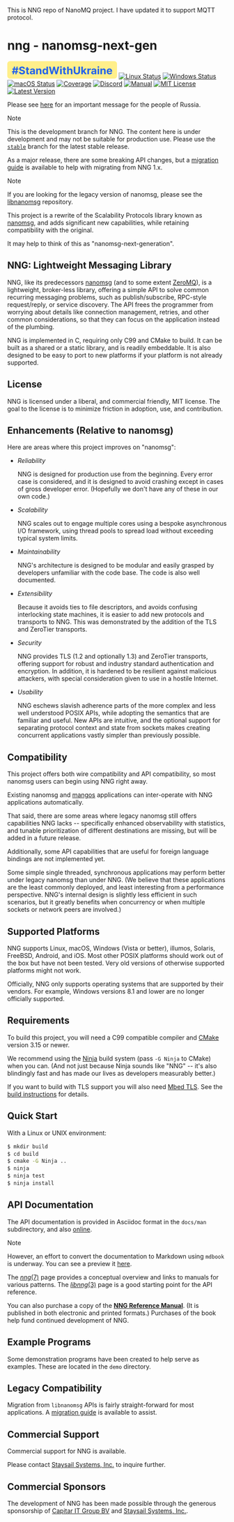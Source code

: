 This is NNG repo of NanoMQ project. I have updated it to support MQTT protocol.

# nng - nanomsg-next-gen

[![Stand With Ukraine](https://raw.githubusercontent.com/vshymanskyy/StandWithUkraine/main/badges/StandWithUkraine.svg)](https://stand-with-ukraine.pp.ua)
[![Linux Status](https://img.shields.io/github/actions/workflow/status/nanomsg/nng/linux.yml?branch=main&logoColor=grey&logo=ubuntu&label=)](https://github.com/nanomsg/nng/actions)
[![Windows Status](https://img.shields.io/github/actions/workflow/status/nanomsg/nng/windows.yml?branch=main&logoColor=grey&logo=data:image/svg%2bxml;base64,PHN2ZyB4bWxucz0iaHR0cDovL3d3dy53My5vcmcvMjAwMC9zdmciIHZpZXdCb3g9IjAgMCA0ODc1IDQ4NzUiPjxwYXRoIGZpbGw9ImdyZXkiIGQ9Ik0wIDBoMjMxMXYyMzEwSDB6bTI1NjQgMGgyMzExdjIzMTBIMjU2NHpNMCAyNTY0aDIzMTF2MjMxMUgwem0yNTY0IDBoMjMxMXYyMzExSDI1NjQiLz48L3N2Zz4=&label=)](https://github.com/nanomsg/nng/actions)
[![macOS Status](https://img.shields.io/github/actions/workflow/status/nanomsg/nng/darwin.yml?branch=main&logoColor=grey&logo=apple&label=)](https://github.com/nanomsg/nng/actions)
[![Coverage](https://img.shields.io/codecov/c/github/nanomsg/nng/main?logo=codecov&logoColor=grey&label=)](https://codecov.io/gh/nanomsg/nng/tree/main)
[![Discord](https://img.shields.io/discord/639573728212156478?label=&logo=discord)](https://discord.gg/Xnac6b9)
[![Manual](https://img.shields.io/static/v1?label=&message=docs&logo=asciidoctor&logoColor=silver&color=blue)](https://nng.nanomsg.org/man)
[![MIT License](https://img.shields.io/github/license/nanomsg/nng.svg?logoColor=silver&logo=open-source-initiative&label=&color=blue)](https://github.com/nanomsg/nng/blob/main/LICENSE.txt)
[![Latest Version](https://img.shields.io/github/v/tag/nanomsg/nng.svg?logo=github&label=)](https://github.com/nanomsg/nng/releases)

Please see [here](UKRAINE.md) for an important message for the people of Russia.

> [!NOTE]
> This is the development branch for NNG.
> The content here is
> under development and may not be suitable for production use.
> Please use the [`stable`](https://github.com/nanomsg/nng/tree/stable) branch
> for the latest stable release.
>
> As a major release, there are some breaking API changes,
> but a [migration guide](docs/ref/migrate/nng1.md) is
> available to help with migrating from NNG 1.x.

> [!NOTE]
> If you are looking for the legacy version of nanomsg, please
> see the [libnanomsg](https://github.com/nanomsg/nanomsg) repository.

This project is a rewrite of the Scalability Protocols
library known as [nanomsg](https://github.com/nanomsg/nanomsg),
and adds significant new capabilities, while retaining
compatibility with the original.

It may help to think of this as "nanomsg-next-generation".

## NNG: Lightweight Messaging Library

NNG, like its predecessors [nanomsg](http://nanomsg.org) (and to some extent
[ZeroMQ](http://zeromq.org/)), is a lightweight, broker-less library,
offering a simple API to solve common recurring messaging problems,
such as publish/subscribe, RPC-style request/reply, or service discovery.
The API frees the programmer from worrying about details like connection
management, retries, and other common considerations, so that they
can focus on the application instead of the plumbing.

NNG is implemented in C, requiring only C99 and CMake to build.
It can be built as a shared or a static library, and is readily
embeddable. It is also designed to be easy to port to new platforms
if your platform is not already supported.

## License

NNG is licensed under a liberal, and commercial friendly, MIT license.
The goal to the license is to minimize friction in adoption, use, and
contribution.

## Enhancements (Relative to nanomsg)

Here are areas where this project improves on "nanomsg":

- _Reliability_

  NNG is designed for production use from the beginning.
  Every error case is considered, and it is designed to avoid crashing except
  in cases of gross developer error.
  (Hopefully we don't have any of these in our own code.)

- _Scalability_

  NNG scales out to engage multiple cores using a bespoke asynchronous I/O
  framework, using thread pools to spread load without exceeding typical
  system limits.

- _Maintainability_

  NNG's architecture is designed to be modular and easily grasped by developers
  unfamiliar with the code base. The code is also well documented.

- _Extensibility_

  Because it avoids ties to file descriptors, and avoids confusing interlocking
  state machines, it is easier to add new protocols and transports to NNG.
  This was demonstrated by the addition of the TLS and ZeroTier transports.

- _Security_

  NNG provides TLS (1.2 and optionally 1.3) and ZeroTier transports, offering
  support for robust and industry standard authentication and encryption.
  In addition, it is hardened to be resilient against malicious attackers,
  with special consideration given to use in a hostile Internet.

- _Usability_

  NNG eschews slavish adherence parts of the more complex and less well
  understood POSIX APIs, while adopting the semantics that are familiar and
  useful. New APIs are intuitive, and the optional support for separating
  protocol context and state from sockets makes creating concurrent
  applications vastly simpler than previously possible.

## Compatibility

This project offers both wire compatibility and API compatibility,
so most nanomsg users can begin using NNG right away.

Existing nanomsg and [mangos](https://github.com/nanomsg/mangos) applications
can inter-operate with NNG applications automatically.

That said, there are some areas where legacy nanomsg still offers
capabilities NNG lacks -- specifically enhanced observability with
statistics, and tunable prioritization of different destinations
are missing, but will be added in a future release.

Additionally, some API capabilities that are useful for foreign
language bindings are not implemented yet.

Some simple single threaded, synchronous applications may perform better under
legacy nanomsg than under NNG. (We believe that these applications are the
least commonly deployed, and least interesting from a performance perspective.
NNG's internal design is slightly less efficient in such scenarios, but it
greatly benefits when concurrency or when multiple sockets or network peers
are involved.)

## Supported Platforms

NNG supports Linux, macOS, Windows (Vista or better), illumos, Solaris,
FreeBSD, Android, and iOS. Most other POSIX platforms should work out of
the box but have not been tested. Very old versions of otherwise supported
platforms might not work.

Officially, NNG only supports operating systems that are supported by
their vendors. For example, Windows versions 8.1 and lower are no longer
officially supported.

## Requirements

To build this project, you will need a C99 compatible compiler and
[CMake](http://www.cmake.org) version 3.15 or newer.

We recommend using the [Ninja](https://ninja-build.org) build
system (pass `-G Ninja` to CMake) when you can.
(And not just because Ninja sounds like "NNG" -- it's also
blindingly fast and has made our lives as developers measurably better.)

If you want to build with TLS support you will also need
[Mbed TLS](https://tls.mbed.org).
See the [build instructions](docs/BUILD_TLS.md) for details.

## Quick Start

With a Linux or UNIX environment:

```sh
$ mkdir build
$ cd build
$ cmake -G Ninja ..
$ ninja
$ ninja test
$ ninja install
```

## API Documentation

The API documentation is provided in Asciidoc format in the
`docs/man` subdirectory, and also
[online](https://nng.nanomsg.org/man).

> [!NOTE]
> However, an effort to convert the documentation to Markdown using `mdbook`
> is underway. You can see a preview it [here](https://nng.nanomsg.org/ref).

The [_nng_(7)](docs/man/nng.7.adoc) page provides a conceptual overview and links to
manuals for various patterns.
The [_libnng_(3)](docs/man/libnng.3.adoc) page is a good starting point for the API reference.

You can also purchase a copy of the
[**NNG Reference Manual**](http://staysail.tech/books/nng_reference/index.html).
(It is published in both electronic and printed formats.)
Purchases of the book help fund continued development of NNG.

## Example Programs

Some demonstration programs have been created to help serve as examples.
These are located in the `demo` directory.

## Legacy Compatibility

Migration from `libnanomsg` APIs is fairly straight-forward for most applications.
A [migration guide](docs/ref/migrate/nanomsg.md) is available to assist.

## Commercial Support

Commercial support for NNG is available.

Please contact
[Staysail Systems, Inc.](mailto:info@staysail.tech)
to inquire further.

## Commercial Sponsors

The development of NNG has been made possible through the generous
sponsorship of
[Capitar IT Group BV](https://www.capitar.com)
and
[Staysail Systems, Inc.](http://staysail.tech).

